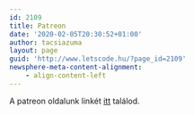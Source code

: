 ```yaml
---
id: 2109
title: Patreon
date: '2020-02-05T20:30:52+01:00'
author: tacsiazuma
layout: page
guid: 'http://www.letscode.hu/?page_id=2109'
newsphere-meta-content-alignment:
    - align-content-left
---
```


A patreon oldalunk linkét [itt](https://www.patreon.com/letscodehu) találod.